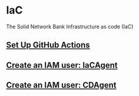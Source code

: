 # IaC
The Solid Network Bank Infrastructure as code (IaC)

## [Set Up GitHub Actions](https://github.com/solidnetwork-bank/IaC/tree/main/Readme/setup.md)

## [Create an IAM user: IaCAgent](https://github.com/solidnetwork-bank/IaC/tree/main/AWS/CloudFormation/stacks/IAM)

## [Create an IAM user: CDAgent](https://github.com/solidnetwork-bank/IaC/tree/main/AWS/CloudFormation/stacks/IAM)
